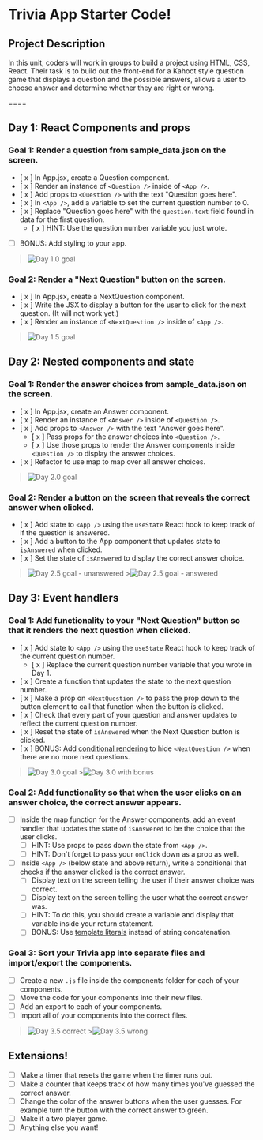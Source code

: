 # Trivia App Starter Code!

## Project Description

In this unit, coders will work in groups to build a project using HTML, CSS, React. Their task is to build out the front-end for a Kahoot style question game that displays a question and the possible answers, allows a user to choose answer and determine whether they are right or wrong.

====

## Day 1: React Components and props

### Goal 1: Render a question from sample_data.json on the screen.

- [ x ] In App.jsx, create a Question component.
- [ x ] Render an instance of `<Question />` inside of `<App />`.
- [ x ] Add props to `<Question />` with the text "Question goes here".
- [ x ] In `<App />`, add a variable to set the current question number to 0.
- [ x ] Replace "Question goes here" with the `question.text` field found in data for the first question.
  - [ x ] HINT: Use the question number variable you just wrote.
- [ ] BONUS: Add styling to your app.

> ![Day 1.0 goal](https://i.imgur.com/eTZAXGk.png)

### Goal 2: Render a "Next Question" button on the screen.

- [ x ] In App.jsx, create a NextQuestion component.
- [ x ] Write the JSX to display a button for the user to click for the next question. (It will not work yet.)
- [ x ] Render an instance of `<NextQuestion />` inside of `<App />`.

> ![Day 1.5 goal](https://i.imgur.com/o4MzPjL.png)

## Day 2: Nested components and state

### Goal 1: Render the answer choices from sample_data.json on the screen.

- [ x ] In App.jsx, create an Answer component.
- [ x ] Render an instance of `<Answer />` inside of `<Question />`.
- [ x ] Add props to `<Answer />` with the text "Answer goes here".
  - [ x ] Pass props for the answer choices into `<Question />`.
  - [ x ] Use those props to render the Answer components inside `<Question />` to display the answer choices.
- [ x ] Refactor to use map to map over all answer choices.

> ![Day 2.0 goal](https://i.imgur.com/VpA8eRc.png)

### Goal 2: Render a button on the screen that reveals the correct answer when clicked.

- [ x ] Add state to `<App />` using the `useState` React hook to keep track of if the question is answered.
- [ x ] Add a button to the App component that updates state to `isAnswered` when clicked.
- [ x ] Set the state of `isAnswered` to display the correct answer choice.

> ![Day 2.5 goal - unanswered](https://i.imgur.com/JI6GroE.png) >![Day 2.5 goal - answered](https://i.imgur.com/rufYX84.png)

## Day 3: Event handlers

### Goal 1: Add functionality to your "Next Question" button so that it renders the next question when clicked.

- [ x ] Add state to `<App />` using the `useState` React hook to keep track of the current question number.
  - [ x ] Replace the current question number variable that you wrote in Day 1.
- [ x ] Create a function that updates the state to the next question number.
- [ x ] Make a prop on `<NextQuestion />` to pass the prop down to the button element to call that function when the button is clicked.
- [ x ] Check that every part of your question and answer updates to reflect the current question number.
- [ x ] Reset the state of `isAnswered` when the Next Question button is clicked.
- [ x ] BONUS: Add [conditional rendering](https://reactjs.org/docs/conditional-rendering.html) to hide `<NextQuestion />` when there are no more next questions.

> ![Day 3.0 goal](https://i.imgur.com/fetraPF.png) >![Day 3.0 with bonus](https://i.imgur.com/GruM8g2.png)

### Goal 2: Add functionality so that when the user clicks on an answer choice, the correct answer appears.

- [ ] Inside the map function for the Answer components, add an event handler that updates the state of `isAnswered` to be the choice that the user clicks.
  - [ ] HINT: Use props to pass down the state from `<App />`.
  - [ ] HINT: Don't forget to pass your `onClick` down as a prop as well.
- [ ] Inside `<App />` (below state and above return), write a conditional that checks if the answer clicked is the correct answer.
  - [ ] Display text on the screen telling the user if their answer choice was correct.
  - [ ] Display text on the screen telling the user what the correct answer was.
  - [ ] HINT: To do this, you should create a variable and display that variable inside your return statement.
  - [ ] BONUS: Use [template literals](https://developer.mozilla.org/en-US/docs/Web/JavaScript/Reference/Template_literals) instead of string concatenation.

### Goal 3: Sort your Trivia app into separate files and import/export the components.

- [ ] Create a new `.js` file inside the components folder for each of your components.
- [ ] Move the code for your components into their new files.
- [ ] Add an export to each of your components.
- [ ] Import all of your components into the correct files.

> ![Day 3.5 correct](https://i.imgur.com/HC7M6LH.png) >![Day 3.5 wrong](https://i.imgur.com/DWQu3bb.png)

## Extensions!

- [ ] Make a timer that resets the game when the timer runs out.
- [ ] Make a counter that keeps track of how many times you've guessed the correct answer.
- [ ] Change the color of the answer buttons when the user guesses. For example turn the button with the correct answer to green.
- [ ] Make it a two player game.
- [ ] Anything else you want!
